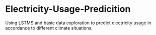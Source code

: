# Electricity-Usage-Predicition
Using LSTMS and basic data exploration to predict electricity usage in accordance to different climate situations.
